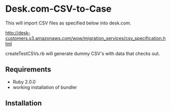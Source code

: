 # Desk.com-CSV-to-Case
This will import CSV files as specified below into desk.com.

http://desk-customers.s3.amazonaws.com/wow/migration_services/csv_specification.html

createTestCSVs.rb will generate dummy CSV's with data that checks out.

## Requirements
 - Ruby 2.0.0
 - working installation of bundler

## Installation
